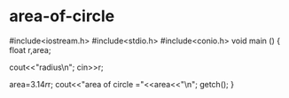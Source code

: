 # area-of-circle
#include<iostream.h>
#include<stdio.h>
#include<conio.h>
void main ()
{
 float r,area;

 cout<<"radius\n";
 cin>>r;

 area=3.14*r*r;
 cout<<"area of circle ="<<area<<"\n";
 getch();
 }
